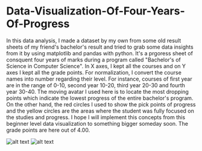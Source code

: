 # Data-Visualization-Of-Four-Years-Of-Progress
In this data analysis, I made a dataset by my own from some old result sheets of my friend's bachelor's result and tried to grab some data insights from it by using matplotlib and pandas with python. It's a prgoress sheet of consquent four years of marks during a program called "Bachelor's of Science in Computer Science". In X axes, I kept all the courses and on Y axes I kept all the grade points. For normalization, I convert the course names into number regarding their level. For instance, courses of first year are in the range of 0-10, second year 10-20, third year 20-30 and fourth year 30-40. The moving avatar I used here is to locate the most dropping points which indicate the lowest progress of the entire bachelor's program. On the other hand, the red circles I used to show the pick points of progress and the yellow circles are the areas where the student was fully focused on the studies and progress. I hope I will implement this concepts from this beginner level data visualization to something bigger someday soon. The grade points are here out of 4.00.

![alt text](https://media.giphy.com/media/nmOa17CooW9soGiDqD/giphy.gif)
![alt text](https://media.giphy.com/media/sqwyNTvfYkQNv70hCd/giphy.gif)
